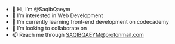 - 👋 Hi, I’m @SaqibQaeym
- 👀 I’m interested in Web Development
- 🌱 I’m currently learning front-end development on codecademy
- 💞️ I’m looking to collaborate on 
- 📫 Reach me through SAQIBQAEYM@protonmail.com

<!---
SaqibQaeym/SaqibQaeym is a ✨ special ✨ repository because its `README.md` (this file) appears on your GitHub profile.
You can click the Preview link to take a look at your changes.
--->
